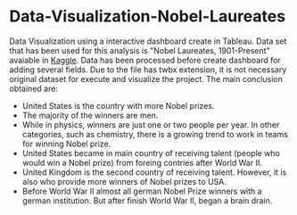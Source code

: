 # Data-Visualization-Nobel-Laureates
Data Visualization using a interactive dashboard create in Tableau. Data set that has been used for this analysis is "Nobel Laureates, 1901-Present" avaiable in [Kaggle](https://www.kaggle.com/). Data has been processed before create dashboard for adding several fields. Due to the file has twbx extension, it is not necessary original dataset for execute and visualize the project.
The main conclusion obtained are:

- United States is the country with more Nobel prizes.
- The majority of the winners are men.
- While in physics, winners are just one or two people per year. In other categories, such as chemistry, there is a growing trend to work in teams for winning Nobel prize.
- United States became in main country of receiving talent (people who would win a Nobel prize) from foreing contries after World War II.
- United Kingdom is the second country of receiving talent. However, it is also who provide more winners of Nobel prizes to USA.
- Before World War II almost all german Nobel Prize winners with a german institution. But after finish World War II, began a brain drain.


